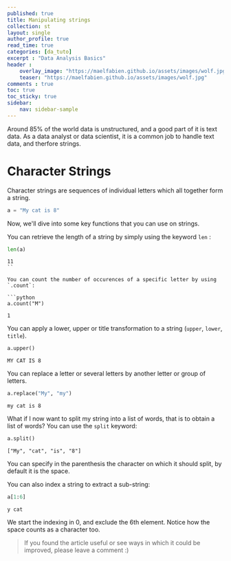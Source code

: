 ```yaml
---
published: true
title: Manipulating strings
collection: st
layout: single
author_profile: true
read_time: true
categories: [da_tuto]
excerpt : "Data Analysis Basics"
header :
    overlay_image: "https://maelfabien.github.io/assets/images/wolf.jpg"
    teaser: "https://maelfabien.github.io/assets/images/wolf.jpg"
comments : true
toc: true
toc_sticky: true
sidebar:
    nav: sidebar-sample
---
```


<script type="text/javascript" async
src="https://cdn.mathjax.org/mathjax/latest/MathJax.js?config=TeX-MML-AM_CHTML">
</script>

Around 85% of the world data is unstructured, and a good part of it is text data. As a data analyst or data scientist, it is a common job to handle text data, and therfore strings.

# Character Strings

Character strings are sequences of individual letters which all together form a string.

```python
a = "My cat is 8"
```

Now, we'll dive into some key functions that you can use on strings.

You can retrieve the length of a string by simply using the keyword `len` :

```python
len(a)
```

```
11
``

You can count the number of occurences of a specific letter by using `.count`:

```python
a.count("M")
```

```
1
```

You can apply a lower, upper or title transformation to a string (`upper`, `lower`, `title`).

```python
a.upper()
```

```
MY CAT IS 8
```

You can replace a letter or several letters by another letter or group of letters.

```python
a.replace("My", "my")
```

```
my cat is 8
```

What if I now want to split my string into a list of words, that is to obtain a list of words? You can use the `split` keyword:

```python
a.split()
```

```
["My", "cat", "is", "8"]
```

You can specify in the parenthesis the character on which it should split, by default it is the space.

You can also index a string to extract a sub-string:

```python
a[1:6]
```

```
y cat
```

We start the indexing in 0, and exclude the 6th element. Notice how the space counts as a character too.

> If you found the article useful or see ways in which it could be improved, please leave a comment :)